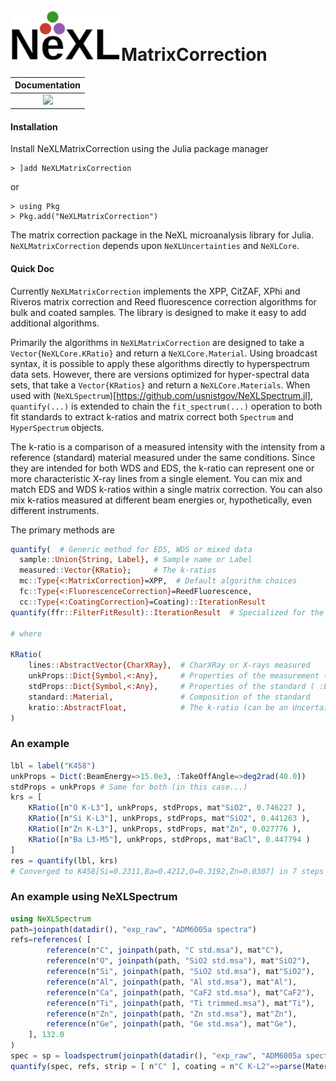 # ![](docs/src/NeXL_sm.png)MatrixCorrection
| **Documentation**                        |
|:----------------------------------------:|
| [![][docs-stable-img]][docs-stable-url]  |


[docs-stable-img]: https://img.shields.io/badge/docs-stable-blue.svg
[docs-stable-url]: https://pages.nist.gov/NeXLMatrixCorrection.jl

#### Installation
Install NeXLMatrixCorrection using the Julia package manager

    > ]add NeXLMatrixCorrection

or

    > using Pkg
    > Pkg.add("NeXLMatrixCorrection")


The matrix correction package in the NeXL microanalysis library for Julia.  `NeXLMatrixCorrection` depends upon
`NeXLUncertainties` and `NeXLCore`. 

#### Quick Doc
Currently `NeXLMatrixCorrection` implements the XPP, CitZAF, XPhi and Riveros matrix correction and Reed fluorescence correction algorithms for bulk and coated samples.  The library is designed to make it easy to add additional algorithms.

Primarily the algorithms in `NeXLMatrixCorrection` are designed to take a `Vector{NeXLCore.KRatio}` and return a `NeXLCore.Material`.  Using broadcast syntax, it is possible to apply these algorithms directly to hyperspectrum data sets.  However, there are versions optimized for hyper-spectral data sets, that take a `Vector{KRatios}` and return a `NeXLCore.Materials`.   When used with (`NeXLSpectrum`)[https://github.com/usnistgov/NeXLSpectrum.jl], `quantify(...)` is extended to chain the `fit_spectrum(...)` operation to both fit standards to extract k-ratios and matrix correct both `Spectrum` and `HyperSpectrum` objects.

The k-ratio is a comparison of a measured intensity with the intensity from a reference (standard) material measured under the same conditions.  Since they are intended for both WDS and EDS, the k-ratio can represent one or more characteristic X-ray lines from a single element.  You can mix and match EDS and WDS k-ratios within a single matrix correction.  You can also mix k-ratios measured at different beam energies or, hypothetically, even different instruments.

The primary methods are
```julia
quantify(  # Generic method for EDS, WDS or mixed data
  sample::Union{String, Label}, # Sample name or Label
  measured::Vector{KRatio};     # The k-ratios
  mc::Type{<:MatrixCorrection}=XPP,  # Default algorithm choices
  fc::Type{<:FluorescenceCorrection}=ReedFluorescence,
  cc::Type{<:CoatingCorrection}=Coating)::IterationResult
quantify(ffr::FilterFitResult)::IterationResult  # Specialized for the results from fitted EDS spectra

# where

KRatio(
    lines::AbstractVector{CharXRay},  # CharXRay or X-rays measured
    unkProps::Dict{Symbol,<:Any},     # Properties of the measurement ( :BeamEnery, :TakeOffAngle )
    stdProps::Dict{Symbol,<:Any},     # Properties of the standard ( :BeamEnery, :TakeOffAngle )
    standard::Material,               # Composition of the standard
    kratio::AbstractFloat,            # The k-ratio (can be an UncertainValue)
)
```

### An example
```julia
lbl = label("K458")
unkProps = Dict(:BeamEnergy=>15.0e3, :TakeOffAngle=>deg2rad(40.0))
stdProps = unkProps # Same for both (in this case...)
krs = [
    KRatio([n"O K-L3"], unkProps, stdProps, mat"SiO2", 0.746227 ),
    KRatio([n"Si K-L3"], unkProps, stdProps, mat"SiO2", 0.441263 ),
    KRatio([n"Zn K-L3"], unkProps, stdProps, mat"Zn", 0.027776 ),
    KRatio([n"Ba L3-M5"], unkProps, stdProps, mat"BaCl", 0.447794 )
]
res = quantify(lbl, krs)
# Converged to K458[Si=0.2311,Ba=0.4212,O=0.3192,Zn=0.0307] in 7 steps
```

### An example using NeXLSpectrum
```julia
using NeXLSpectrum
path=joinpath(datadir(), "exp_raw", "ADM6005a spectra")
refs=references( [
        reference(n"C", joinpath(path, "C std.msa"), mat"C"),
        reference(n"O", joinpath(path, "SiO2 std.msa"), mat"SiO2"),
        reference(n"Si", joinpath(path, "SiO2 std.msa"), mat"SiO2"),
        reference(n"Al", joinpath(path, "Al std.msa"), mat"Al"),
        reference(n"Ca", joinpath(path, "CaF2 std.msa"), mat"CaF2"),
        reference(n"Ti", joinpath(path, "Ti trimmed.msa"), mat"Ti"),
        reference(n"Zn", joinpath(path, "Zn std.msa"), mat"Zn"),
        reference(n"Ge", joinpath(path, "Ge std.msa"), mat"Ge"),
    ], 132.0
)
spec = sp = loadspectrum(joinpath(datadir(), "exp_raw", "ADM6005a spectra", "ADM-6005a_1.msa"))
quantify(spec, refs, strip = [ n"C" ], coating = n"C K-L2"=>parse(Material, "C", density=1.9))
```